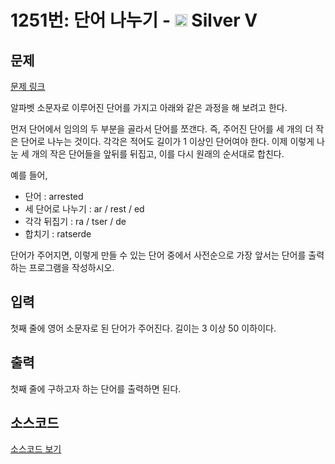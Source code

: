 # 1251번: 단어 나누기 - <img src="https://static.solved.ac/tier_small/6.svg" style="height:20px" /> Silver V

<!-- performance -->

<!-- 문제 제출 후 깃허브에 푸시를 했을 때 제출한 코드의 성능이 입력될 공간입니다.-->

<!-- end -->

## 문제

[문제 링크](https://boj.kr/1251)


<p>알파벳 소문자로 이루어진 단어를 가지고 아래와 같은 과정을 해 보려고 한다.</p>

<p>먼저 단어에서 임의의 두 부분을 골라서 단어를 쪼갠다. 즉, 주어진 단어를 세 개의 더 작은 단어로 나누는 것이다. 각각은 적어도 길이가 1 이상인 단어여야 한다. 이제 이렇게 나눈 세 개의 작은 단어들을 앞뒤를 뒤집고, 이를 다시 원래의 순서대로 합친다.</p>

<p>예를 들어,</p>

<ul>
<li>단어 : arrested</li>
<li>세 단어로 나누기 : ar / rest / ed</li>
<li>각각 뒤집기 : ra / tser / de</li>
<li>합치기 : ratserde</li>
</ul>

<p>단어가 주어지면, 이렇게 만들 수 있는 단어 중에서 사전순으로 가장 앞서는 단어를 출력하는 프로그램을 작성하시오.</p>



## 입력


<p>첫째 줄에 영어 소문자로 된 단어가 주어진다. 길이는 3 이상 50 이하이다.</p>



## 출력


<p>첫째 줄에 구하고자 하는 단어를 출력하면 된다.</p>



## 소스코드

[소스코드 보기](단어%20나누기.py)